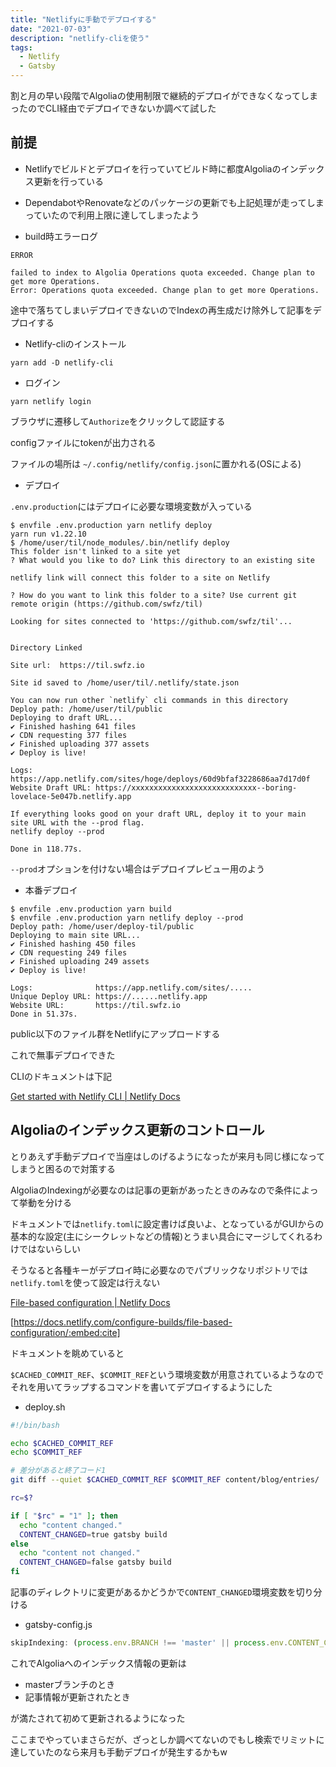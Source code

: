 ```yaml
---
title: "Netlifyに手動でデプロイする"
date: "2021-07-03"
description: "netlify-cliを使う"
tags:
  - Netlify
  - Gatsby
---
```


割と月の早い段階でAlgoliaの使用制限で継続的デプロイができなくなってしまったのでCLI経由でデプロイできないか調べて試した

## 前提

- Netlifyでビルドとデプロイを行っていてビルド時に都度Algoliaのインデックス更新を行っている
- DependabotやRenovateなどのパッケージの更新でも上記処理が走ってしまっていたので利用上限に達してしまったよう

- build時エラーログ

```
ERROR

failed to index to Algolia Operations quota exceeded. Change plan to get more Operations.
Error: Operations quota exceeded. Change plan to get more Operations.
```

途中で落ちてしまいデプロイできないのでIndexの再生成だけ除外して記事をデプロイする

- Netlify-cliのインストール

```shell
yarn add -D netlify-cli
```

- ログイン

```
yarn netlify login
```

ブラウザに遷移して`Authorize`をクリックして認証する

configファイルにtokenが出力される

ファイルの場所は `~/.config/netlify/config.json`に置かれる(OSによる)

- デプロイ

`.env.production`にはデプロイに必要な環境変数が入っている

```
$ envfile .env.production yarn netlify deploy
yarn run v1.22.10
$ /home/user/til/node_modules/.bin/netlify deploy
This folder isn't linked to a site yet
? What would you like to do? Link this directory to an existing site

netlify link will connect this folder to a site on Netlify

? How do you want to link this folder to a site? Use current git remote origin (https://github.com/swfz/til)

Looking for sites connected to 'https://github.com/swfz/til'...


Directory Linked

Site url:  https://til.swfz.io

Site id saved to /home/user/til/.netlify/state.json

You can now run other `netlify` cli commands in this directory
Deploy path: /home/user/til/public
Deploying to draft URL...
✔ Finished hashing 641 files
✔ CDN requesting 377 files
✔ Finished uploading 377 assets
✔ Deploy is live!

Logs:              https://app.netlify.com/sites/hoge/deploys/60d9bfaf3228686aa7d17d0f
Website Draft URL: https://xxxxxxxxxxxxxxxxxxxxxxxxxxxx--boring-lovelace-5e047b.netlify.app

If everything looks good on your draft URL, deploy it to your main site URL with the --prod flag.
netlify deploy --prod

Done in 118.77s.
```

`--prod`オプションを付けない場合はデプロイプレビュー用のよう

- 本番デプロイ

```
$ envfile .env.production yarn build
$ envfile .env.production yarn netlify deploy --prod
Deploy path: /home/user/deploy-til/public
Deploying to main site URL...
✔ Finished hashing 450 files
✔ CDN requesting 249 files
✔ Finished uploading 249 assets
✔ Deploy is live!

Logs:              https://app.netlify.com/sites/.....
Unique Deploy URL: https://......netlify.app
Website URL:       https://til.swfz.io
Done in 51.37s.
```

public以下のファイル群をNetlifyにアップロードする

これで無事デプロイできた

CLIのドキュメントは下記

[Get started with Netlify CLI | Netlify Docs](https://docs.netlify.com/cli/get-started/)

## Algoliaのインデックス更新のコントロール

とりあえず手動デプロイで当座はしのげるようになったが来月も同じ様になってしまうと困るので対策する

AlgoliaのIndexingが必要なのは記事の更新があったときのみなので条件によって挙動を分ける

ドキュメントでは`netlify.toml`に設定書けば良いよ、となっているがGUIからの基本的な設定(主にシークレットなどの情報)とうまい具合にマージしてくれるわけではないらしい

そうなると各種キーがデプロイ時に必要なのでパブリックなリポジトリでは`netlify.toml`を使って設定は行えない

[File-based configuration | Netlify Docs](https://docs.netlify.com/configure-builds/file-based-configuration/)

[https://docs.netlify.com/configure-builds/file-based-configuration/:embed:cite]

ドキュメントを眺めていると

`$CACHED_COMMIT_REF`、`$COMMIT_REF`という環境変数が用意されているようなのでそれを用いてラップするコマンドを書いてデプロイするようにした

- deploy.sh

```bash
#!/bin/bash

echo $CACHED_COMMIT_REF
echo $COMMIT_REF

# 差分があると終了コード1
git diff --quiet $CACHED_COMMIT_REF $COMMIT_REF content/blog/entries/

rc=$?

if [ "$rc" = "1" ]; then
  echo "content changed."
  CONTENT_CHANGED=true gatsby build
else
  echo "content not changed."
  CONTENT_CHANGED=false gatsby build
fi
```

記事のディレクトリに変更があるかどうかで`CONTENT_CHANGED`環境変数を切り分ける

- gatsby-config.js

```javascript
skipIndexing: (process.env.BRANCH !== 'master' || process.env.CONTENT_CHANGED === 'false'),
```

これでAlgoliaへのインデックス情報の更新は

- masterブランチのとき
- 記事情報が更新されたとき

が満たされて初めて更新されるようになった

ここまでやっていまさらだが、ざっとしか調べてないのでもし検索でリミットに達していたのなら来月も手動デプロイが発生するかもw